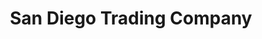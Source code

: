---
title: "San Diego Trading Company"
url: /san-diego/san-diego-trading-company/
shop: Andenken
---